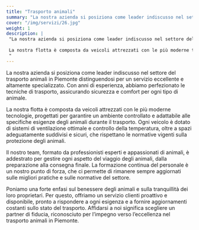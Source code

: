 ```yaml
---
title: "Trasporto animali"
summary: "La nostra azienda si posiziona come leader indiscusso nel settore del trasporto animali in Piemonte."
cover: "/img/servizi/26.jpg"
weight: 1
description: |
 "La nostra azienda si posiziona come leader indiscusso nel settore del trasporto animali in Piemonte. Offriamo soluzioni rapide, sicure e altamente specializzate per ogni esigenza di trasporto. 
 
 La nostra flotta è composta da veicoli attrezzati con le più moderne tecnologie, progettati per garantire un ambiente controllato e adattabile alle specifiche esigenze degli animali durante il trasporto. 
 "
---
```


La nostra azienda si posiziona come leader indiscusso nel settore del trasporto animali in Piemonte distinguendosi per un servizio eccellente e altamente specializzato. Con anni di esperienza, abbiamo perfezionato le tecniche di trasporto, assicurando sicurezza e comfort per ogni tipo di animale.

La nostra flotta è composta da veicoli attrezzati con le più moderne tecnologie, progettati per garantire un ambiente controllato e adattabile alle specifiche esigenze degli animali durante il trasporto. Ogni veicolo è dotato di sistemi di ventilazione ottimale e controllo della temperatura, oltre a spazi adeguatamente suddivisi e sicuri, che rispettano le normative vigenti sulla protezione degli animali.

Il nostro team, formato da professionisti esperti e appassionati di animali, è addestrato per gestire ogni aspetto del viaggio degli animali, dalla preparazione alla consegna finale. La formazione continua del personale è un nostro punto di forza, che ci permette di rimanere sempre aggiornati sulle migliori pratiche e sulle normative del settore.

Poniamo una forte enfasi sul benessere degli animali e sulla tranquillità dei loro proprietari. Per questo, offriamo un servizio clienti proattivo e disponibile, pronto a rispondere a ogni esigenza e a fornire aggiornamenti costanti sullo stato del trasporto. Affidarsi a noi significa scegliere un partner di fiducia, riconosciuto per l’impegno verso l’eccellenza nel trasporto animali in Piemonte.
